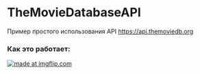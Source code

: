# TheMovieDatabaseAPI
Пример простого использования API https://api.themoviedb.org

### Как это работает:
<a href="https://imgflip.com/gif/23lnee"><img src="https://i.imgflip.com/23lnee.gif" title="made at imgflip.com"/></a>

